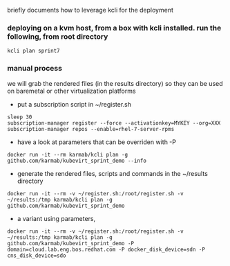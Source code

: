 
briefly documents how to leverage kcli for the deployment 

### deploying on a kvm host, from a box with kcli installed. run the following, from root directory

```
kcli plan sprint7
```

### manual process

we will grab the rendered files (in the results directory) so they can be used on baremetal or other virtualization platforms

- put a subscription script in ~/register.sh

```
sleep 30
subscription-manager register --force --activationkey=MYKEY --org=XXX
subscription-manager repos --enable=rhel-7-server-rpms
```

- have a look at parameters that can be overriden with -P

```
docker run -it --rm karmab/kcli plan -g github.com/karmab/kubevirt_sprint_demo --info
```

- generate the rendered files, scripts and commands in the ~/results directory

```
docker run -it --rm -v ~/register.sh:/root/register.sh -v ~/results:/tmp karmab/kcli plan -g github.com/karmab/kubevirt_sprint_demo
```

- a variant using parameters,

```
docker run -it --rm -v ~/register.sh:/root/register.sh -v ~/results:/tmp karmab/kcli plan -g github.com/karmab/kubevirt_sprint_demo -P domain=cloud.lab.eng.bos.redhat.com -P docker_disk_device=sdn -P cns_disk_device=sdo
```
